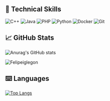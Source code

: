 ## 💼 Technical Skills   
![C++](https://img.shields.io/badge/c++-%2300599C.svg?style=for-the-badge&logo=c%2B%2B&logoColor=white)
![Java](https://img.shields.io/badge/java-%23ED8B00.svg?style=for-the-badge&logo=java&logoColor=white)
![PHP](https://img.shields.io/badge/php-%23777BB4.svg?style=for-the-badge&logo=php&logoColor=white)
![Python](https://img.shields.io/badge/python-3670A0?style=for-the-badge&logo=python&logoColor=ffdd54)
![Docker](https://img.shields.io/badge/docker-%230db7ed.svg?style=for-the-badge&logo=docker&logoColor=white)
![Git](https://img.shields.io/badge/git-%23F05033.svg?style=for-the-badge&logo=git&logoColor=white)

## 📈 GitHub Stats 
![Anurag's GitHub stats](https://github-readme-stats.vercel.app/api?username=Felipeiglegon&show_icons=true&theme=vision-friendly-dark)
<p><img align="center" src="https://github-readme-streak-stats.herokuapp.com/?user=Felipeiglegon&" alt="Felipeiglegon" /></p>

## ⌨️ Languages 
[![Top Langs](https://github-readme-stats.vercel.app/api/top-langs/?username=Felipeiglegon&layout=compact&theme=vision-friendly-dark)](https://github.com/Felipeiglegon/github-readme-stats)

